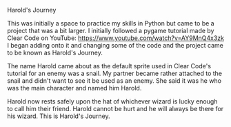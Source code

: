 Harold's Journey


This was initially a space to practice my skills in Python but came to be a project that was a bit larger.
I initially followed a pygame tutorial made by Clear Code on YouTube: https://www.youtube.com/watch?v=AY9MnQ4x3zk
I began adding onto it and changing some of the code and the project came to be known as Harold's Journey.

The name Harold came about as the default sprite used in Clear Code's tutorial for an enemy was a snail.
My partner became rather attached to the snail and didn't want to see it be used as an enemy. 
She said it was he who was the main character and named him Harold.

Harold now rests safely upon the hat of whichever wizard is lucky enough to call him their friend. 
Harold cannot be hurt and he will always be there for his wizard.
This is Harold's Journey.
